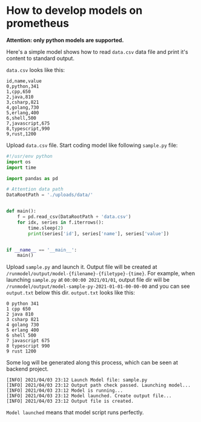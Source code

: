 # How to develop models on prometheus

**Attention: only python models are supported.**

Here's a simple model shows how to read `data.csv` data file and print it's content to standard output.

`data.csv` looks like this:

```text
id,name,value
0,python,341
1,cpp,650
2,java,810
3,csharp,821
4,golang,730
5,erlang,400
6,shell,500
7,javascript,675
8,typescript,990
9,rust,1200
```

Upload `data.csv` file. Start coding model like following `sample.py` file:

```python
#!/usr/env python
import os
import time

import pandas as pd

# Attention data path
DataRootPath = './uploads/data/'


def main():
    f = pd.read_csv(DataRootPath + 'data.csv')
    for idx, series in f.iterrows():
        time.sleep(2)
        print(series['id'], series['name'], series['value'])


if __name__ == '__main__':
    main()
```

Upload `sample.py` and launch it. Output file will be created at `/runmodel/output/model-{filename}-{filetype}-{time}`.
For example, when launching `sample.py` at `00:00:00 2021/01/01`, output file dir will
be `/runmodel/output/model-sample-py-2021-01-01-00-00-00` and you can see `output.txt` below this dir.
`output.txt` looks like this:

```text
0 python 341
1 cpp 650
2 java 810
3 csharp 821
4 golang 730
5 erlang 400
6 shell 500
7 javascript 675
8 typescript 990
9 rust 1200
```

Some log will be generated along this process, which can be seen at backend project.

```text
[INFO] 2021/04/03 23:12 Launch Model file: sample.py
[INFO] 2021/04/03 23:12 Output path check passed. Launching model...
[INFO] 2021/04/03 23:12 Model is running...
[INFO] 2021/04/03 23:12 Model launched. Create output file...
[INFO] 2021/04/03 23:12 Output file is created.
```

`Model launched` means that model script runs perfectly.